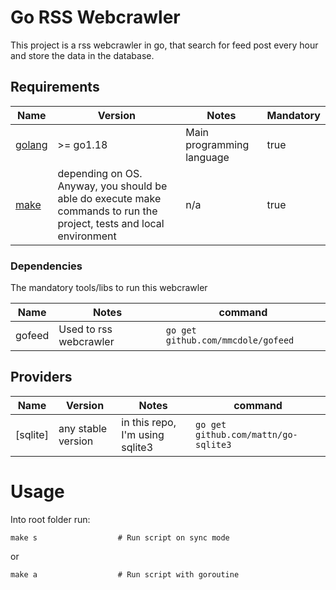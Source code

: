 # Go RSS Webcrawler
This project is a rss webcrawler in go, that search for feed post every hour and store the data in the database.

## Requirements

| Name | Version | Notes | Mandatory
|------|---------|---------|---------|
| [golang](https://golang.org/dl/) | >= go1.18 | Main programming language | true
| [make](https://www.gnu.org/software/make/) | depending on OS. Anyway, you should be able do execute make commands to run the project, tests and local environment | n/a | true

### Dependencies
The mandatory tools/libs to run this webcrawler

| Name | Notes | command
|------|---------|---------|
| gofeed | Used to rss webcrawler | `go get github.com/mmcdole/gofeed`


## Providers

| Name | Version | Notes | command
|------|---------|---------|---------|
| [sqlite]| any stable version | in this repo, I'm using sqlite3 | `go get github.com/mattn/go-sqlite3`

# Usage
Into root folder run:

```
make s                  # Run script on sync mode
```

or

```
make a                  # Run script with goroutine
```